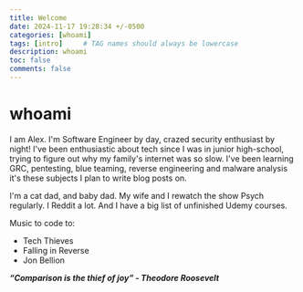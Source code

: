```yaml
---
title: Welcome
date: 2024-11-17 19:28:34 +/-0500
categories: [whoami]
tags: [intro]     # TAG names should always be lowercase
description: whoami
toc: false
comments: false
---
```

# whoami

I am Alex. I'm Software Engineer by day, crazed security enthusiast by night! I've been enthusiastic about
tech since I was in junior high-school, trying to figure out why my family's internet was so slow. I've been
learning GRC, pentesting, blue teaming, reverse engineering and malware analysis it's these subjects I plan 
to write blog posts on.

I'm a cat dad, and baby dad. My wife and I rewatch the show Psych regularly. I Reddit a lot. And I have a 
big list of unfinished Udemy courses. 

Music to code to:
- Tech Thieves
- Falling in Reverse
- Jon Bellion

***“Comparison is the thief of joy” - Theodore Roosevelt***




